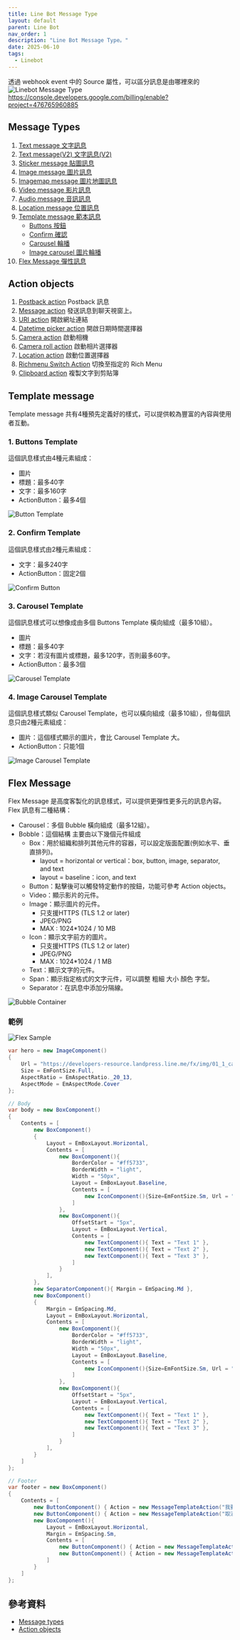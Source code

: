 ```yaml
---
title: Line Bot Message Type
layout: default
parent: Line Bot
nav_order: 1
description: "Line Bot Message Type。"
date: 2025-06-10
tags:
  - Linebot
---
```



透過 webhook event 中的 Source 屬性，可以區分訊息是由哪裡來的
![Linebot Message Type](images/linebot-message-type.png)https://console.developers.google.com/billing/enable?project=476765960885


## Message Types
1. [Text message 文字訊息](https://developers.line.biz/en/docs/messaging-api/message-types/#text-message)
1. [Text message(V2) 文字訊息(V2)](https://developers.line.biz/en/docs/messaging-api/message-types/#text-messages-v2)
1. [Sticker message 貼圖訊息](https://developers.line.biz/en/docs/messaging-api/message-types/#messages)
1. [Image message 圖片訊息](https://developers.line.biz/en/docs/messaging-api/message-types/#image-messages)
1. [Imagemap message 圖片地圖訊息](https://developers.line.biz/en/docs/messaging-api/message-types/#imagemap-messages) 
1. [Video message 影片訊息](https://developers.line.biz/en/docs/messaging-api/message-types/#video-messages)
1. [Audio message 音訊訊息](https://developers.line.biz/en/docs/messaging-api/message-types/#audio-message)
1. [Location message 位置訊息](https://developers.line.biz/en/docs/messaging-api/message-types/#location-messages)
1. [Template message 範本訊息](https://developers.line.biz/en/docs/messaging-api/message-types/#template-messages)
	- [Buttons 按鈕](https://developers.line.biz/en/docs/messaging-api/message-types/#buttons-template)
	- [Confirm 確認](https://developers.line.biz/en/docs/messaging-api/message-types/#confirm-template)
	- [Carousel 輪播](https://developers.line.biz/en/docs/messaging-api/message-types/#carousel-template)
	- [Image carousel 圖片輪播](https://developers.line.biz/en/docs/messaging-api/message-types/#image-carousel-template)
1. [Flex Message 彈性訊息](https://developers.line.biz/en/docs/messaging-api/message-types/#flex-messages)

## Action objects
1. [Postback action](https://developers.line.biz/en/reference/messaging-api/#postback-action) Postback 訊息
1. [Message action](https://developers.line.biz/en/reference/messaging-api/#message-action) 發送訊息到聊天視窗上。
1. [URI action](https://developers.line.biz/en/reference/messaging-api/#uri-action) 開啟網址連結
1. [Datetime picker action](https://developers.line.biz/en/reference/messaging-api/#datetime-picker-action) 開啟日期時間選擇器
1. [Camera action](https://developers.line.biz/en/reference/messaging-api/#camera-action) 啟動相機
1. [Camera roll action](https://developers.line.biz/en/reference/messaging-api/#camera-roll-action) 啟動相片選擇器
1. [Location action](https://developers.line.biz/en/reference/messaging-api/#location-action) 啟動位置選擇器
1. [Richmenu Switch Action](https://developers.line.biz/en/reference/messaging-api/#richmenu-switch-action) 切換至指定的 Rich Menu
1. [Clipboard action](https://developers.line.biz/en/reference/messaging-api/#clipboard-action) 複製文字到剪貼簿


## Template message

Template message 共有4種預先定義好的樣式，可以提供較為豐富的內容與使用者互動。

### 1. Buttons Template
這個訊息樣式由4種元素組成：
- 圖片
- 標題：最多40字
- 文字：最多160字
- ActionButton：最多4個

![Button Template](images/ButtonTemplate.png)

### 2. Confirm Template
這個訊息樣式由2種元素組成：
- 文字：最多240字
- ActionButton：固定2個

![Confirm Button](images/ConfirmButton.png)

### 3. Carousel Template
這個訊息樣式可以想像成由多個 Buttons Template 橫向組成（最多10組）。
- 圖片
- 標題：最多40字
- 文字：若沒有圖片或標題，最多120字，否則最多60字。
- ActionButton：最多3個

![Carousel Template](images/CarouselTemplate.png)


### 4. Image Carousel Template
這個訊息樣式類似 Carousel Template，也可以橫向組成（最多10組），但每個訊息只由2種元素組成：
- 圖片：這個樣式顯示的圖片，會比 Carousel Template 大。
- ActionButton：只能1個

![Image Carousel Template](images/ImageCarouselTemplate.png)

## Flex Message

Flex Message 是高度客製化的訊息樣式，可以提供更彈性更多元的訊息內容。Flex 訊息有二種結構：

- Carousel：多個 Bubble 橫向組成（最多12組）。
- Bobble：這個結構 主要由以下幾個元件組成
	- Box：用於組織和排列其他元件的容器，可以設定版面配置(例如水平、垂直排列)。
		- layout = horizontal or vertical：box, button, image, separator, and text
		- layout = baseline：icon, and text
	- Button：點擊後可以觸發特定動作的按鈕，功能可參考 Action objects。
	- Video：顯示影片的元件。
	- Image：顯示圖片的元件。
		- 只支援HTTPS (TLS 1.2 or later)	  
		- JPEG/PNG
		- MAX : 1024*1024 / 10 MB
	- Icon：顯示文字前方的圖片。
		- 只支援HTTPS (TLS 1.2 or later)	  
		- JPEG/PNG
		- MAX : 1024*1024 / 1 MB
	- Text：顯示文字的元件。
	- Span：顯示指定格式的文字元件，可以調整 粗細 大小 顏色 字型。
	- Separator：在訊息中添加分隔線。

![Bubble Container](images/BubbleContainer.png)


### 範例
![Flex Sample](images/flex-sample.png)  

```csharp
var hero = new ImageComponent()
{
    Url = "https://developers-resource.landpress.line.me/fx/img/01_1_cafe.png",
    Size = EmFontSize.Full,
    AspectRatio = EmAspectRatio._20_13,
    AspectMode = EmAspectMode.Cover
};

// Body
var body = new BoxComponent()
{
    Contents = [
        new BoxComponent()
        {
            Layout = EmBoxLayout.Horizontal,
            Contents = [
                new BoxComponent(){
                    BorderColor = "#ff5733",
                    BorderWidth = "light",
                    Width = "50px",
                    Layout = EmBoxLayout.Baseline,
                    Contents = [
                        new IconComponent(){Size=EmFontSize.Sm, Url = "https://developers-resource.landpress.line.me/fx/img/review_gold_star_28.png"}
                    ]
                },
                new BoxComponent(){
                    OffsetStart = "5px",
                    Layout = EmBoxLayout.Vertical,
                    Contents = [
                        new TextComponent(){ Text = "Text 1" },
                        new TextComponent(){ Text = "Text 2" },
                        new TextComponent(){ Text = "Text 3" },
                    ]
                }
            ],
        },
        new SeparatorComponent(){ Margin = EmSpacing.Md },
        new BoxComponent()
        {
            Margin = EmSpacing.Md,
            Layout = EmBoxLayout.Horizontal,
            Contents = [
                new BoxComponent(){
                    BorderColor = "#ff5733",
                    BorderWidth = "light",
                    Width = "50px",
                    Layout = EmBoxLayout.Baseline,
                    Contents = [
                        new IconComponent(){Size=EmFontSize.Sm, Url = "https://developers-resource.landpress.line.me/fx/img/review_gold_star_28.png"}
                    ]
                },
                new BoxComponent(){
                    OffsetStart = "5px",
                    Layout = EmBoxLayout.Vertical,
                    Contents = [
                        new TextComponent(){ Text = "Text 1" },
                        new TextComponent(){ Text = "Text 2" },
                        new TextComponent(){ Text = "Text 3" },
                    ]
                }
            ],
        }
    ]
};

// Footer
var footer = new BoxComponent()
{
    Contents = [
        new ButtonComponent() { Action = new MessageTemplateAction("我要參加", $"/報名5566"), AdjustMode = "shrink-to-fit", Height= EmButtonHeight.Sm, Style = EmButtonStyle.Primary } ,
        new ButtonComponent() { Action = new MessageTemplateAction("取消報名", $"/取消5566"), AdjustMode = "shrink-to-fit", Height= EmButtonHeight.Sm, Style = EmButtonStyle.Secondary, Margin = EmSpacing.Sm } ,
        new BoxComponent(){
            Layout = EmBoxLayout.Horizontal,
            Margin = EmSpacing.Sm,
            Contents = [
                new ButtonComponent() { Action = new MessageTemplateAction("我要參加", $"/報名5566"), AdjustMode = "shrink-to-fit", Height= EmButtonHeight.Sm, Style = EmButtonStyle.Primary } ,
                new ButtonComponent() { Action = new MessageTemplateAction("取消報名", $"/取消5566"), AdjustMode = "shrink-to-fit", Height= EmButtonHeight.Sm, Style = EmButtonStyle.Secondary, Margin = EmSpacing.Sm } ,
            ]
        }
    ]
};
```




## 參考資料
- <a target="_blank" href="https://developers.line.biz/en/docs/messaging-api/message-types/">Message types</a>
- <a target="_blank" href="https://developers.line.biz/en/reference/messaging-api/#action-objects">Action objects</a>
